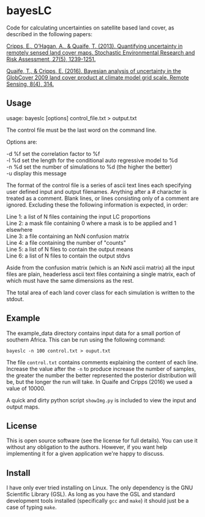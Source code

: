 # bayesLC
Code for calculating uncertainties on satellite based land cover, as described in the following papers:

[Cripps, E., O’Hagan, A., & Quaife, T. (2013). Quantifying uncertainty in remotely sensed land cover maps. Stochastic Environmental Research and Risk Assessment, 27(5), 1239-1251.](https://link.springer.com/article/10.1007/s00477-012-0660-3)

[Quaife, T., & Cripps, E. (2016). Bayesian analysis of uncertainty in the GlobCover 2009 land cover product at climate model grid scale. Remote Sensing, 8(4), 314.](https://www.mdpi.com/2072-4292/8/4/314)

## Usage
 
usage: bayeslc \[options\] control_file.txt > output.txt

The control file must be the last word on the command line.

Options are:

-d %f        set the correlation factor to %f<br>
-l %d        set the length for the conditional auto regressive model to %d<br>
-n %d        set the number of simulations to %d (the higher the better)<br>
-u           display this message<br>

The format of the control file is a series of ascii text lines each specifying user
defined input and output filenames. Anything after a # character is treated as a comment.
Blank lines, or lines consisting only of a comment are ignored. Excluding these
the following information is expected, in order:

Line 1: a list of N files containing the input LC proportions<br>
Line 2: a mask file containing 0 where a mask is to be applied and 1 elsewhere<br>
Line 3: a file containing an NxN confusion matrix<br>
Line 4: a file containing the number of "counts"<br>
Line 5: a list of N files to contain the output means<br>
Line 6: a list of N files to contain the output stdvs<br>

Aside from the confusion matrix (which is an NxN ascii matrix) all the input files are plain, headerless
ascii text files containing a single matrix, each of which must have the same dimensions as the rest.

The total area of each land cover class for each simulation is written to the stdout. 

## Example

The example_data directory contains input data for a small portion of southern Africa. This can be run using the following command:

```bayeslc -n 100 control.txt > ouput.txt```

The file `control.txt` contains comments explaining the content of each line. Increase the value after the `-n` to produce increase
the number of samples, the greater the number the better represented the posterior distribution will be, but the longer 
the run will take. In Quaife and Cripps (2016) we used a value of 10000.

A quick and dirty python script `showImg.py` is included to view the input and output maps.

## License

This is open source software (see the license for full details). You can use it without any obligation to the authors. 
However, if you want help implementing it for a given application we're happy to discuss.

## Install

I have only ever tried installing on Linux. The only dependency is the GNU Scientific Library (GSL). As long as you have the GSL and standard development tools installed (specifically `gcc` and `make`) it should just be a case of typing `make`.


